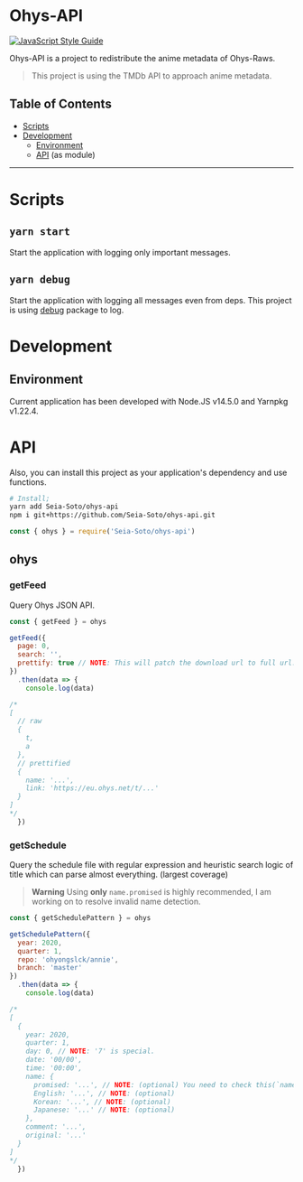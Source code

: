 # Ohys-API

[![JavaScript Style Guide](https://img.shields.io/badge/code_style-standard-brightgreen.svg)](https://standardjs.com)

Ohys-API is a project to redistribute the anime metadata of Ohys-Raws.

> This project is using the TMDb API to approach anime metadata.

## Table of Contents

- [Scripts](#scripts)
- [Development](#development)
  - [Environment](#environment)
  - [API](#api) (as module)

----

# Scripts

## `yarn start`

Start the application with logging only important messages.

## `yarn debug`

Start the application with logging all messages even from deps.
This project is using [debug](https://www.npmjs.com/package/debug) package to log.

# Development

## Environment

Current application has been developed with Node.JS v14.5.0 and Yarnpkg v1.22.4.

# API

Also, you can install this project as your application's dependency and use functions.

```bash
# Install;
yarn add Seia-Soto/ohys-api
npm i git+https://github.com/Seia-Soto/ohys-api.git
```

```js
const { ohys } = require('Seia-Soto/ohys-api')
```

## ohys

### getFeed

Query Ohys JSON API.

```js
const { getFeed } = ohys

getFeed({
  page: 0,
  search: '',
  prettify: true // NOTE: This will patch the download url to full url.
})
  .then(data => {
    console.log(data)

/*
[
  // raw
  {
    t,
    a
  },
  // prettified
  {
    name: '...',
    link: 'https://eu.ohys.net/t/...'
  }
]
*/
  })
```

### getSchedule

Query the schedule file with regular expression and heuristic search logic of title which can parse almost everything. (largest coverage)

> **Warning**
> Using __only__ `name.promised` is highly recommended, I am working on to resolve invalid name detection.

```js
const { getSchedulePattern } = ohys

getSchedulePattern({
  year: 2020,
  quarter: 1,
  repo: 'ohyongslck/annie',
  branch: 'master'
})
  .then(data => {
    console.log(data)

/*
[
  {
    year: 2020,
    quarter: 1,
    day: 0, // NOTE: '7' is special.
    date: '00/00',
    time: '00:00',
    name: {
      promised: '...', // NOTE: (optional) You need to check this(`name.promised`) value to check if the value of title is present.
      English: '...', // NOTE: (optional)
      Korean: '...', // NOTE: (optional)
      Japanese: '...' // NOTE: (optional)
    },
    comment: '...',
    original: '...'
  }
]
*/
  })
```
